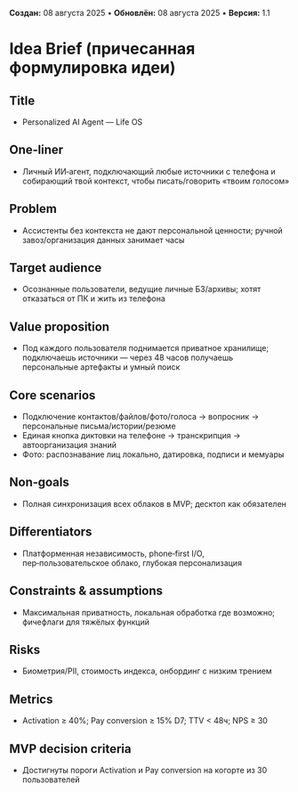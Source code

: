 **Создан:** 08 августа 2025 • **Обновлён:** 08 августа 2025 • **Версия:** 1.1

# Idea Brief (причесанная формулировка идеи)

## Title
- Personalized AI Agent — Life OS

## One‑liner
- Личный ИИ‑агент, подключающий любые источники с телефона и собирающий твой контекст, чтобы писать/говорить «твоим голосом»

## Problem
- Ассистенты без контекста не дают персональной ценности; ручной завоз/организация данных занимает часы

## Target audience
- Осознанные пользователи, ведущие личные БЗ/архивы; хотят отказаться от ПК и жить из телефона

## Value proposition
- Под каждого пользователя поднимается приватное хранилище; подключаешь источники — через 48 часов получаешь персональные артефакты и умный поиск

## Core scenarios
- Подключение контактов/файлов/фото/голоса → вопросник → персональные письма/истории/резюме
- Единая кнопка диктовки на телефоне → транскрипция → автоорганизация знаний
- Фото: распознавание лиц локально, датировка, подписи и мемуары

## Non‑goals
- Полная синхронизация всех облаков в MVP; десктоп как обязателен

## Differentiators
- Платформенная независимость, phone‑first I/O, пер‑пользовательское облако, глубокая персонализация

## Constraints & assumptions
- Максимальная приватность, локальная обработка где возможно; фичефлаги для тяжёлых функций

## Risks
- Биометрия/PII, стоимость индекса, онбординг с низким трением

## Metrics
- Activation ≥ 40%; Pay conversion ≥ 15% D7; TTV < 48ч; NPS ≥ 30

## MVP decision criteria
- Достигнуты пороги Activation и Pay conversion на когортe из 30 пользователей
